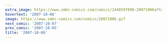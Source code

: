 ```yaml
---
extra_image: https://www.smbc-comics.com/comics/1448597898-20071006after.png
hovertext: '2007-10-06'
image: https://www.smbc-comics.com/comics/20071006.gif
next_comic: '2007-10-07'
prev_comic: '2007-10-05'
title: '2007-10-06'
---
```


